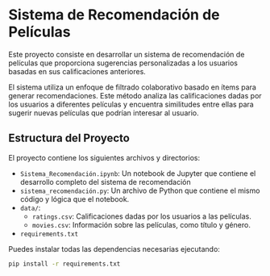 # Sistema de Recomendación de Películas

Este proyecto consiste en desarrollar un sistema de recomendación de películas que proporciona sugerencias personalizadas a los usuarios basadas en sus calificaciones anteriores.

El sistema utiliza un enfoque de filtrado colaborativo basado en ítems para generar recomendaciones. Este método analiza las calificaciones dadas por los usuarios a diferentes películas y encuentra similitudes entre ellas para sugerir nuevas películas que podrían interesar al usuario.

## Estructura del Proyecto

El proyecto contiene los siguientes archivos y directorios:

- `Sistema_Recomendación.ipynb`: Un notebook de Jupyter que contiene el desarrollo completo del sistema de recomendación
- `sistema_recomendación.py`: Un archivo de Python que contiene el mismo código y lógica que el notebook.
- `data/`:
  - `ratings.csv`: Calificaciones dadas por los usuarios a las películas.
  - `movies.csv`: Información sobre las películas, como título y género.
- `requirements.txt`

Puedes instalar todas las dependencias necesarias ejecutando:
```bash
pip install -r requirements.txt
